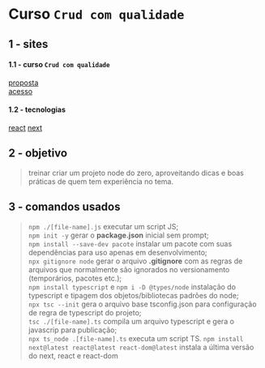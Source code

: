 # Curso `Crud com qualidade`

## 1 - sites

#### 1.1 - curso ``Crud com qualidade``
[proposta](https://crudcomqualidade.io/)  
[acesso](https://crudcomqualidade.club.hotmart.com/)  

#### 1.2 - tecnologias
[react](https://react.dev/)
[next](https://nextjs.org/)
## 2 - objetivo
> treinar criar um projeto node do zero, aproveitando dicas e boas práticas de quem tem experiência no tema.

## 3 - comandos usados
> `npm ./[file-name].js` executar um script JS;  
> `npm init -y` gerar o **package.json** inicial sem prompt;  
> `npm install --save-dev pacote` instalar um pacote com suas dependências para uso apenas em desenvolvimento;  
> `npx gitignore node` gerar o arquivo **.gitignore** com as regras de arquivos que normalmente são ignorados no versionamento (temporários, pacotes etc.);  
> `npm install typescript` e `npm i -D @types/node` instalação do typescript e tipagem dos objetos/bibliotecas padrões do node;  
> `npx tsc --init` gera o arquivo base tsconfig.json para configuração de regra de typescript do projeto;  
> `tsc ./[file-name].ts` compila um arquivo typescript e gera o javascrip para publicação;  
> `npx ts_node .[file-name].ts` executa um script TS.
> `npm install next@latest react@latest react-dom@latest` instala a última versão do next, react e react-dom
